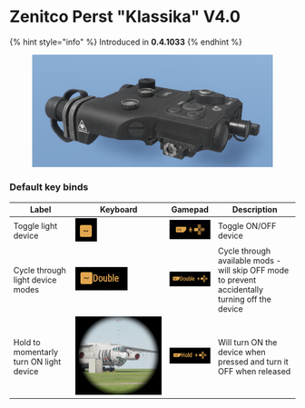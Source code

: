 # Zenitco Perst "Klassika" V4.0



{% hint style="info" %}
Introduced in **0.4.1033**
{% endhint %}

<figure><img src="../../../../.gitbook/assets/perst.png" alt=""><figcaption></figcaption></figure>

### Default key binds

| Label                                   | Keyboard                                          | Gamepad                                           | Description                                                                                      |
| --------------------------------------- | ------------------------------------------------- | ------------------------------------------------- | ------------------------------------------------------------------------------------------------ |
| Toggle light device                     | ![](<../../../../.gitbook/assets/image (3).png>)  | ![](<../../../../.gitbook/assets/image (21).png>) | Toggle ON/OFF device                                                                             |
| Cycle through light device modes        | ![](<../../../../.gitbook/assets/image (8).png>)  | ![](<../../../../.gitbook/assets/image (5).png>)  | Cycle through available mods - will skip OFF mode to prevent accidentally turning off the device |
| Hold to momentarly turn ON light device | ![](<../../../../.gitbook/assets/image (16).png>) | ![](<../../../../.gitbook/assets/image (18).png>) | Will turn ON the device when pressed and turn it OFF when released                               |

